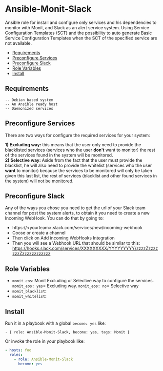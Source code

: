 # Ansible-Monit-Slack

Ansible role for install and configure only services and his dependencies to monitor with Monit, and Slack as an alert service system. Using Service Configuration Templates (SCT) and the possibility to auto generate Basic Service Configuration Templates when the SCT of the specified service are not available.

* [Requirements](#requirements)
* [Preconfigure Services](#preconfigure-services)
* [Preconfigure Slack](#preconfigure-slack)
* [Role Variables](#role-variables)
* [Install](#install)


## Requirements

    -- Debian based system
    -- An Ansible ready host
    -- Daemonized services

## Preconfigure Services

There are two ways for configure the required services for your system:

**1) Excluding way:** this means that the user only need to provide the blacklisted services (services who the user **don't** want to monitor) the rest of the services found in the system will be monitored.  
**2) Selective way:** Aside from the fact that the user must provide the blacklist, he will also need to provide the whitelist (services who the user **want** to monitor) because the services to be monitored will only be taken given this last list, the rest of services (blacklist and other found services in the system) will not be monitored.

## Preconfigure Slack

Any of the ways you chose you need to get the url of your Slack team channel for post the system alerts,  to obtain it you need to create a new Incoming WebHook. You can do that by going to: 
* https://\<yourteam\>.slack.com/services/new/incoming-webhook
* Coose or create a channel
* Then click on Add incoming WebHooks Integration
* Then you will see a Webhook URL that should be similar to this: https://hooks.slack.com/services/XXXXXXXXX/YYYYYYYYY/zzzzZzzzzzzzZzzzzzzzzzzzz


## Role Variables

* `monit_eos`: Monit Excluding or Selective way to configure the services. `monit_eos: yes`= Excluding way. `monit_eos: no`= Selective way
* `monit_blacklist`: 
* `monit_whitelist`:

## Install

Run it in a playbook with a global `become: yes` like: 

    - { role: Ansible-Monit-Slack, become: yes, tags: Monit }

Or invoke the role in your playbook like:
```yaml
- hosts: foo
  roles:
    - role: Ansible-Monit-Slack
      become: yes
```

